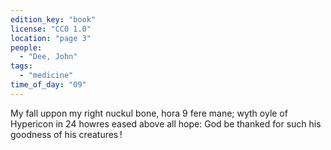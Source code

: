 ```yaml
---
edition_key: "book"
license: "CC0 1.0"
location: "page 3"
people:
  - "Dee, John"
tags:
  - "medicine"
time_of_day: "09"
---
```

My fall uppon my right nuckul bone, hora 9 fere
mane; wyth oyle of Hypericon in 24 howres eased above all hope:
God be thanked for such his goodness of his creatures !
